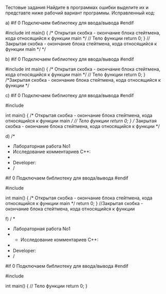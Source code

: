Тестовые задания
Найдите в программах ошибки выделите их и представте ниже рабочий вариант программы.
Исправленный код:

a)
#if 0 
  Подключаем библиотеку для ввода/вывода 
#endif

#include <iostream>
int main() {
  /* Открытая скобка - окончание блока
  стейтмена, кода относящийся к функции main 
  */
  // Тело функции
  return 0;
} // Закрытая скобка - окончание блока стейтмена, кода относящийся к функции main */ */

b)
#if 0 
  Подключаем библиотеку для ввода/вывода
#endif

#include <iostream>
int main() {
  /* Открытая скобка - окончание блока
  стейтмена, кода относящийся к функции main */
  // Тело функции
  return 0;
} /*Закрытая скобка - окончание блока стейтмена, кода относящийся к функции */

c)
#if 0
 Подключаем библиотеку для ввода/вывода
#endif

#include <iostream>

int main() {
  /* Открытая скобка - окончание блока
   стейтмена, кода относящийся к функции main */
  // Тело функции
  return 0;
} /*  Закрытая скобка - окончание блока стейтмена, кода относящийся к функции */

d)
/*
* Лабораторная работа No1
* Исследование комментариев С++:
*
* Developer:
* /

#if 0
  Подключаем библиотеку для ввода/вывода
#endif

#include <iostream>

int main() { 
  /* Открытая скобка - окончание блока
  стейтмена, кода относящийся к функции main */
  return 0;
} //Закрытая скобка - окончание блока стейтмена, кода относящийся к функции

f)
/ *
* Лабораторная работа No1
* * Исследование комментариев С++:
*
* Developer:
* /

#if 0
  Подключаем библиотеку для ввода/вывода
#endif

#include <iostream>

int main() 
{
 // Тело функции
 return 0;
} 

